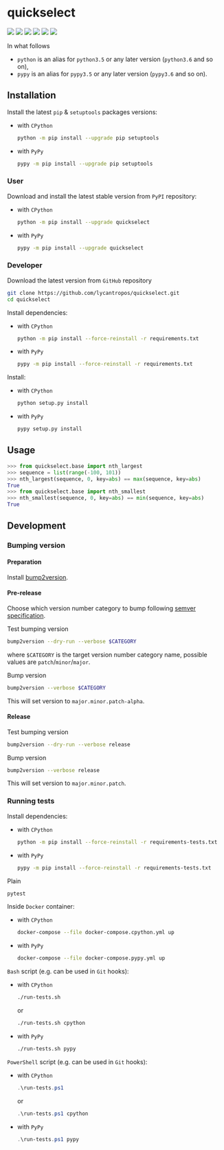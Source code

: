 quickselect
===========

[![](https://travis-ci.com/lycantropos/quickselect.svg?branch=master)](https://travis-ci.com/lycantropos/quickselect "Travis CI")
[![](https://dev.azure.com/lycantropos/quickselect/_apis/build/status/lycantropos.quickselect?branchName=master)](https://dev.azure.com/lycantropos/quickselect/_build/latest?definitionId=24&branchName=master "Azure Pipelines")
[![](https://readthedocs.org/projects/quickselect/badge/?version=latest)](https://quickselect.readthedocs.io/en/latest "Documentation")
[![](https://codecov.io/gh/lycantropos/quickselect/branch/master/graph/badge.svg)](https://codecov.io/gh/lycantropos/quickselect "Codecov")
[![](https://img.shields.io/github/license/lycantropos/quickselect.svg)](https://github.com/lycantropos/quickselect/blob/master/LICENSE "License")
[![](https://badge.fury.io/py/quickselect.svg)](https://badge.fury.io/py/quickselect "PyPI")

In what follows
- `python` is an alias for `python3.5` or any later
version (`python3.6` and so on),
- `pypy` is an alias for `pypy3.5` or any later
version (`pypy3.6` and so on).

Installation
------------

Install the latest `pip` & `setuptools` packages versions:
- with `CPython`
  ```bash
  python -m pip install --upgrade pip setuptools
  ```
- with `PyPy`
  ```bash
  pypy -m pip install --upgrade pip setuptools
  ```

### User

Download and install the latest stable version from `PyPI` repository:
- with `CPython`
  ```bash
  python -m pip install --upgrade quickselect
  ```
- with `PyPy`
  ```bash
  pypy -m pip install --upgrade quickselect
  ```

### Developer

Download the latest version from `GitHub` repository
```bash
git clone https://github.com/lycantropos/quickselect.git
cd quickselect
```

Install dependencies:
- with `CPython`
  ```bash
  python -m pip install --force-reinstall -r requirements.txt
  ```
- with `PyPy`
  ```bash
  pypy -m pip install --force-reinstall -r requirements.txt
  ```

Install:
- with `CPython`
  ```bash
  python setup.py install
  ```
- with `PyPy`
  ```bash
  pypy setup.py install
  ```

Usage
-----
```python
>>> from quickselect.base import nth_largest
>>> sequence = list(range(-100, 101))
>>> nth_largest(sequence, 0, key=abs) == max(sequence, key=abs)
True
>>> from quickselect.base import nth_smallest
>>> nth_smallest(sequence, 0, key=abs) == min(sequence, key=abs)
True

```

Development
-----------

### Bumping version

#### Preparation

Install
[bump2version](https://github.com/c4urself/bump2version#installation).

#### Pre-release

Choose which version number category to bump following [semver
specification](http://semver.org/).

Test bumping version
```bash
bump2version --dry-run --verbose $CATEGORY
```

where `$CATEGORY` is the target version number category name, possible
values are `patch`/`minor`/`major`.

Bump version
```bash
bump2version --verbose $CATEGORY
```

This will set version to `major.minor.patch-alpha`. 

#### Release

Test bumping version
```bash
bump2version --dry-run --verbose release
```

Bump version
```bash
bump2version --verbose release
```

This will set version to `major.minor.patch`.

### Running tests

Install dependencies:
- with `CPython`
  ```bash
  python -m pip install --force-reinstall -r requirements-tests.txt
  ```
- with `PyPy`
  ```bash
  pypy -m pip install --force-reinstall -r requirements-tests.txt
  ```

Plain
```bash
pytest
```

Inside `Docker` container:
- with `CPython`
  ```bash
  docker-compose --file docker-compose.cpython.yml up
  ```
- with `PyPy`
  ```bash
  docker-compose --file docker-compose.pypy.yml up
  ```

`Bash` script (e.g. can be used in `Git` hooks):
- with `CPython`
  ```bash
  ./run-tests.sh
  ```
  or
  ```bash
  ./run-tests.sh cpython
  ```

- with `PyPy`
  ```bash
  ./run-tests.sh pypy
  ```

`PowerShell` script (e.g. can be used in `Git` hooks):
- with `CPython`
  ```powershell
  .\run-tests.ps1
  ```
  or
  ```powershell
  .\run-tests.ps1 cpython
  ```
- with `PyPy`
  ```powershell
  .\run-tests.ps1 pypy
  ```
